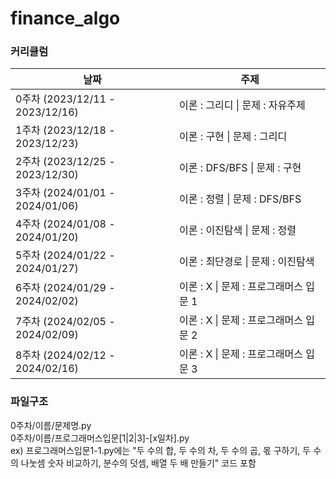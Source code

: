 # finance_algo

### 커리큘럼
|날짜|주제|
|---|---|
|0주차 (2023/12/11 - 2023/12/16)	|이론 : 그리디 \| 문제 : 자유주제|
|1주차 (2023/12/18 - 2023/12/23)	|이론 : 구현  \| 문제 : 그리디|
|2주차 (2023/12/25 - 2023/12/30)	|이론 : DFS/BFS \| 문제 : 구현|
|3주차 (2024/01/01 - 2024/01/06)	|이론 : 정렬 \| 문제 : DFS/BFS|
|4주차 (2024/01/08 - 2024/01/20)	|이론 : 이진탐색 \| 문제 : 정렬|
|5주차 (2024/01/22 - 2024/01/27)	|이론 : 최단경로 \| 문제 : 이진탐색|
|6주차 (2024/01/29 - 2024/02/02)	|이론 : X \| 문제 : 프로그래머스 입문 1|
|7주차 (2024/02/05 - 2024/02/09)	|이론 : X \| 문제 : 프로그래머스 입문 2|
|8주차 (2024/02/12 - 2024/02/16)	|이론 : X \| 문제 : 프로그래머스 입문 3|


### 파일구조
0주차/이름/문제명.py  
0주차/이름/프로그래머스입문[1|2|3]-[x일차].py  
ex) 프로그래머스입문1-1.py에는 "두 수의 합, 두 수의 차, 두 수의 곱, 몫 구하기, 두 수의 나눗셈 숫자 비교하기, 분수의 덧셈, 배열 두 배 만들기" 코드 포함
